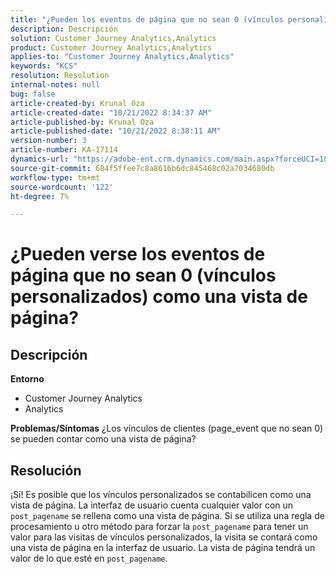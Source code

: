 ```yaml
---
title: "¿Pueden los eventos de página que no sean 0 (vínculos personalizados) verse como una vista de página?"
description: Descripción
solution: Customer Journey Analytics,Analytics
product: Customer Journey Analytics,Analytics
applies-to: "Customer Journey Analytics,Analytics"
keywords: "KCS"
resolution: Resolution
internal-notes: null
bug: false
article-created-by: Krunal Oza
article-created-date: "10/21/2022 8:34:37 AM"
article-published-by: Krunal Oza
article-published-date: "10/21/2022 8:38:11 AM"
version-number: 3
article-number: KA-17114
dynamics-url: "https://adobe-ent.crm.dynamics.com/main.aspx?forceUCI=1&pagetype=entityrecord&etn=knowledgearticle&id=e0d0b62f-1b51-ed11-bba2-0022480867fb"
source-git-commit: 684f5ffee7c8a8616b6dc845468c02a7034680db
workflow-type: tm+mt
source-wordcount: '122'
ht-degree: 7%

---
```


# ¿Pueden verse los eventos de página que no sean 0 (vínculos personalizados) como una vista de página?

## Descripción

<b>Entorno</b>
- Customer Journey Analytics
- Analytics



<b>Problemas/Síntomas</b>
¿Los vínculos de clientes (page_event que no sean 0) se pueden contar como una vista de página?


## Resolución


¡Sí! Es posible que los vínculos personalizados se contabilicen como una vista de página. La interfaz de usuario cuenta cualquier valor con un `post_pagename` se rellena como una vista de página. Si se utiliza una regla de procesamiento u otro método para forzar la `post_pagename` para tener un valor para las visitas de vínculos personalizados, la visita se contará como una vista de página en la interfaz de usuario. La vista de página tendrá un valor de lo que esté en `post_pagename`.

